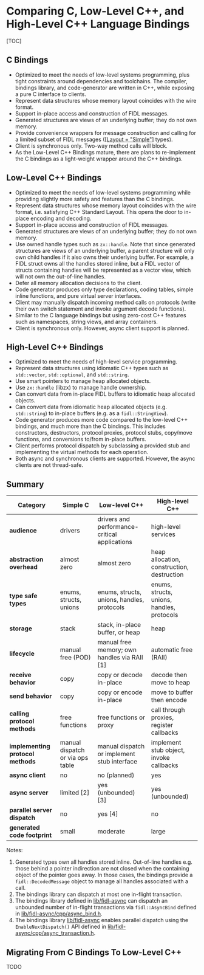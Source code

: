 
# Comparing C, Low-Level C++, and High-Level C++ Language Bindings

[TOC]

## C Bindings

*   Optimized to meet the needs of low-level systems programming, plus tight
    constraints around dependencies and toolchains. The compiler, bindings
    library, and code-generator are written in C++, while exposing a pure C
    interface to clients.
*   Represent data structures whose memory layout coincides with the wire
    format.
*   Support in-place access and construction of FIDL messages.
*   Generated structures are views of an underlying buffer; they do not own
    memory.
*   Provide convenience wrappers for message construction and calling for
    a limited subset of FIDL messages
    ([[Layout = "Simple"]](
    /docs/development/languages/fidl/reference/attributes.md#layout) types).
*   Client is synchronous only. Two-way method calls will block.
*   As the Low-Level C++ Bindings mature, there are plans to re-implement
    the C bindings as a light-weight wrapper around the C++ bindings.

## Low-Level C++ Bindings

*   Optimized to meet the needs of low-level systems programming while providing
    slightly more safety and features than the C bindings.
*   Represent data structures whose memory layout coincides with the wire
    format, i.e. satisfying C++ Standard Layout. This opens the door to
    in-place encoding and decoding.
*   Support in-place access and construction of FIDL messages.
*   Generated structures are views of an underlying buffer; they do not own
    memory.
*   Use owned handle types such as `zx::handle`. Note that since generated
    structures are views of an underlying buffer, a parent structure will only
    own child handles if it also owns their underlying buffer. For example, a
    FIDL struct owns all the handles stored inline, but a FIDL vector of structs
    containing handles will be represented as a vector view, which will not own
    the out-of-line handles.
*   Defer all memory allocation decisions to the client.
*   Code generator produces only type declarations, coding tables, simple
    inline functions, and pure virtual server interfaces.
*   Client may manually dispatch incoming method calls on protocols
    (write their own switch statement and invoke argument decode functions).
*   Similar to the C language bindings but using zero-cost C++ features
    such as namespaces, string views, and array containers.
*   Client is synchronous only. However, async client support is planned.

## High-Level C++ Bindings

*   Optimized to meet the needs of high-level service programming.
*   Represent data structures using idiomatic C++ types such as `std::vector`,
    `std::optional`, and `std::string`.
*   Use smart pointers to manage heap allocated objects.
*   Use `zx::handle` (libzx) to manage handle ownership.
*   Can convert data from in-place FIDL buffers to idiomatic heap allocated
    objects.
*   Can convert data from idiomatic heap allocated objects
    (e.g. `std::string`) to in-place buffers (e.g. as a `fidl::StringView`).
*   Code generator produces more code compared to the low-level C++ bindings,
    and much more than the C bindings. This includes constructors, destructors,
    protocol proxies, protocol stubs, copy/move functions, and
    conversions to/from in-place buffers.
*   Client performs protocol dispatch by subclassing a provided stub and
    implementing the virtual methods for each operation.
*   Both async and synchronous clients are supported. However, the async clients
    are not thread-safe.

## Summary

Category                           | Simple C                          | Low-level C++                                 | High-level C++
-----------------------------------|-----------------------------------|-----------------------------------------------|--------------------
**audience**                       | drivers                           | drivers and performance-critical applications | high-level services
**abstraction overhead**           | almost zero                       | almost zero                                   | heap allocation, construction, destruction
**type safe types**                | enums, structs, unions            | enums, structs, unions, handles, protocols    | enums, structs, unions, handles, protocols
**storage**                        | stack                             | stack, in-place buffer, or heap               | heap
**lifecycle**                      | manual free (POD)                 | manual free memory; own handles via RAII [1]  | automatic free (RAII)
**receive behavior**               | copy                              | copy or decode in-place                       | decode then move to heap
**send behavior**                  | copy                              | copy or encode in-place                       | move to buffer then encode
**calling protocol methods**       | free functions                    | free functions or proxy                       | call through proxies, register callbacks
**implementing protocol methods**  | manual dispatch or via ops table  | manual dispatch or implement stub interface   | implement stub object, invoke callbacks
**async client**                   | no                                | no (planned)                                  | yes
**async server**                   | limited [2]                       | yes (unbounded) [3]                           | yes (unbounded)
**parallel server dispatch**       | no                                | yes [4]                                       | no
**generated code footprint**       | small                             | moderate                                      | large

Notes:

1. Generated types own all handles stored inline. Out-of-line handles e.g. those
   behind a pointer indirection are not closed when the containing object of the
   pointer goes away. In those cases, the bindings provide a
   `fidl::DecodedMessage` object to manage all handles associated with a call.
2. The bindings library can dispatch at most one in-flight transaction.
3. The bindings library defined in [lib/fidl-async](/zircon/system/ulib/fidl-async) can dispatch an unbounded number of in-flight transactions via `fidl::AsyncBind` defined in [lib/fidl-async/cpp/async_bind.h](/zircon/system/ulib/fidl-async/include/lib/fidl-async/cpp/async_bind.h).
4. The bindings library [lib/fidl-async](/zircon/system/ulib/fidl-async) enables
parallel dispatch using the `EnableNextDispatch()` API defined in
[lib/fidl-async/cpp/async_transaction.h](/zircon/system/ulib/fidl-async/include/lib/fidl-async/cpp/async_transaction.h).

## Migrating From C Bindings To Low-Level C++

TODO
